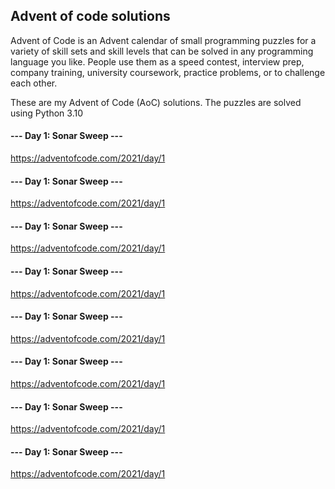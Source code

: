 ## Advent of code solutions


Advent of Code is an Advent calendar of small programming puzzles for a variety of skill sets and skill levels that can be solved in any programming language you like. People use them as a speed contest, interview prep, company training, university coursework, practice problems, or to challenge each other.

These are my Advent of Code (AoC) solutions. The puzzles are solved using Python 3.10

#### --- Day 1: Sonar Sweep ---
https://adventofcode.com/2021/day/1

#### --- Day 1: Sonar Sweep ---
https://adventofcode.com/2021/day/1

#### --- Day 1: Sonar Sweep ---
https://adventofcode.com/2021/day/1

#### --- Day 1: Sonar Sweep ---
https://adventofcode.com/2021/day/1

#### --- Day 1: Sonar Sweep ---
https://adventofcode.com/2021/day/1

#### --- Day 1: Sonar Sweep ---
https://adventofcode.com/2021/day/1

#### --- Day 1: Sonar Sweep ---
https://adventofcode.com/2021/day/1

#### --- Day 1: Sonar Sweep ---
https://adventofcode.com/2021/day/1
